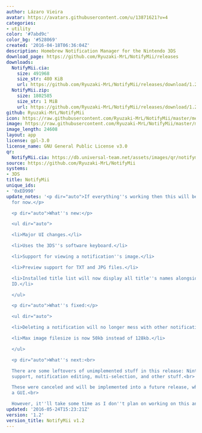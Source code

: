 ```yaml
---
author: Lázaro Vieira
avatar: https://avatars.githubusercontent.com/u/13871621?v=4
categories:
- utility
color: '#7abd9c'
color_bg: '#528069'
created: '2016-04-18T06:36:04Z'
description: Homebrew Notification Manager for the Nintendo 3DS
download_page: https://github.com/Ryuzaki-MrL/NotifyMii/releases
downloads:
  NotifyMii.cia:
    size: 491968
    size_str: 480 KiB
    url: https://github.com/Ryuzaki-MrL/NotifyMii/releases/download/1.2/NotifyMii.cia
  NotifyMii.zip:
    size: 1802585
    size_str: 1 MiB
    url: https://github.com/Ryuzaki-MrL/NotifyMii/releases/download/1.2/NotifyMii.zip
github: Ryuzaki-MrL/NotifyMii
icon: https://raw.githubusercontent.com/Ryuzaki-MrL/NotifyMii/master/meta/icon.png
image: https://raw.githubusercontent.com/Ryuzaki-MrL/NotifyMii/master/meta/banner.png
image_length: 24608
layout: app
license: gpl-3.0
license_name: GNU General Public License v3.0
qr:
  NotifyMii.cia: https://db.universal-team.net/assets/images/qr/notifymii-cia.png
source: https://github.com/Ryuzaki-MrL/NotifyMii
systems:
- 3DS
title: NotifyMii
unique_ids:
- '0xED990'
update_notes: '<p dir="auto">If everything''s working then this will be my last release
  for now.</p>

  <p dir="auto">What''s new:</p>

  <ul dir="auto">

  <li>Major UI changes.</li>

  <li>Uses the 3DS''s software keyboard.</li>

  <li>Support for viewing a notification''s image.</li>

  <li>Preview support for TXT and JPG files.</li>

  <li>Installed title list will now display all title''s names alongside their title
  ID.</li>

  </ul>

  <p dir="auto">What''s fixed:</p>

  <ul dir="auto">

  <li>Deleting a notification will no longer mess with other notifications.</li>

  <li>Max image filesize is now 50kb instead of 128kb.</li>

  </ul>

  <p dir="auto">What''s next:<br>

  There are some leftovers of unimplemented stuff in this release: Nintendo 3DS Camera
  support, notification editing, multi-selection, and other stuff.<br>

  These were canceled and will be implemented into a future release, which will have
  a GUI.<br>

  However, it''ll take some time as I don''t plan on working on this anytime soon.</p>'
updated: '2016-05-24T15:23:21Z'
version: '1.2'
version_title: NotifyMii v1.2
---
```

